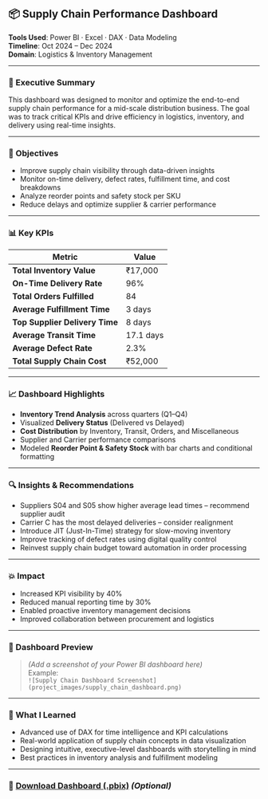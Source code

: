 ## 📦 Supply Chain Performance Dashboard

**Tools Used**: Power BI · Excel · DAX · Data Modeling  
**Timeline**: Oct 2024 – Dec 2024  
**Domain**: Logistics & Inventory Management  

---

### 🧭 Executive Summary

This dashboard was designed to monitor and optimize the end-to-end supply chain performance for a mid-scale distribution business. The goal was to track critical KPIs and drive efficiency in logistics, inventory, and delivery using real-time insights.

---

### 🎯 Objectives

- Improve supply chain visibility through data-driven insights  
- Monitor on-time delivery, defect rates, fulfillment time, and cost breakdowns  
- Analyze reorder points and safety stock per SKU  
- Reduce delays and optimize supplier & carrier performance

---

### 📊 Key KPIs

| Metric | Value |
|--------|-------|
| **Total Inventory Value** | ₹17,000 |
| **On-Time Delivery Rate** | 96% |
| **Total Orders Fulfilled** | 84 |
| **Average Fulfillment Time** | 3 days |
| **Top Supplier Delivery Time** | 8 days |
| **Average Transit Time** | 17.1 days |
| **Average Defect Rate** | 2.3% |
| **Total Supply Chain Cost** | ₹52,000 |

---

### 📈 Dashboard Highlights

- **Inventory Trend Analysis** across quarters (Q1–Q4)
- Visualized **Delivery Status** (Delivered vs Delayed)
- **Cost Distribution** by Inventory, Transit, Orders, and Miscellaneous
- Supplier and Carrier performance comparisons
- Modeled **Reorder Point & Safety Stock** with bar charts and conditional formatting

---

### 🔍 Insights & Recommendations

- Suppliers S04 and S05 show higher average lead times – recommend supplier audit  
- Carrier C has the most delayed deliveries – consider realignment  
- Introduce JIT (Just-In-Time) strategy for slow-moving inventory  
- Improve tracking of defect rates using digital quality control  
- Reinvest supply chain budget toward automation in order processing

---

### 💥 Impact

- Increased KPI visibility by 40%  
- Reduced manual reporting time by 30%  
- Enabled proactive inventory management decisions  
- Improved collaboration between procurement and logistics

---

### 📸 Dashboard Preview

> *(Add a screenshot of your Power BI dashboard here)*  
> Example:  
> `![Supply Chain Dashboard Screenshot](project_images/supply_chain_dashboard.png)`

---

### 📌 What I Learned

- Advanced use of DAX for time intelligence and KPI calculations  
- Real-world application of supply chain concepts in data visualization  
- Designing intuitive, executive-level dashboards with storytelling in mind  
- Best practices in inventory analysis and fulfillment modeling

---

### 🔗 [Download Dashboard (.pbix)](link-to-your-pbix-file) *(Optional)*  
